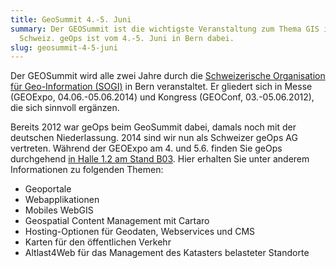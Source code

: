 ```yaml
---
title: GeoSummit 4.-5. Juni
summary: Der GEOSummit ist die wichtigste Veranstaltung zum Thema GIS in der
  Schweiz. geOps ist vom 4.-5. Juni in Bern dabei.
slug: geosummit-4-5-juni
---
```

Der GEOSummit wird alle zwei Jahre durch die [Schweizerische Organisation für Geo-Information (SOGI)](http://www.sogi.ch) in Bern veranstaltet. Er gliedert sich in Messe (GEOExpo, 04.06.-05.06.2014) und Kongress (GEOConf, 03.-05.06.2012), die sich sinnvoll ergänzen.

Bereits 2012 war geOps beim GeoSummit dabei, damals noch mit der deutschen Niederlassung. 2014 sind wir nun als Schweizer geOps AG vertreten. Während der GEOExpo am 4. und 5.6. finden Sie geOps durchgehend [in Halle 1.2 am Stand B03](https://www.geosummit.ch/de/Ausstellerliste_bes.html?view[content]=ExhibitorDetail&view[sidebar]=ExhibitorSidebar&cn_id=40135). Hier erhalten Sie unter anderem Informationen zu folgenden Themen:

*   Geoportale
*   Webapplikationen
*   Mobiles WebGIS
*   Geospatial Content Management mit Cartaro
*   Hosting-Optionen für Geodaten, Webservices und CMS
*   Karten für den öffentlichen Verkehr
*   Altlast4Web für das Management des Katasters belasteter Standorte